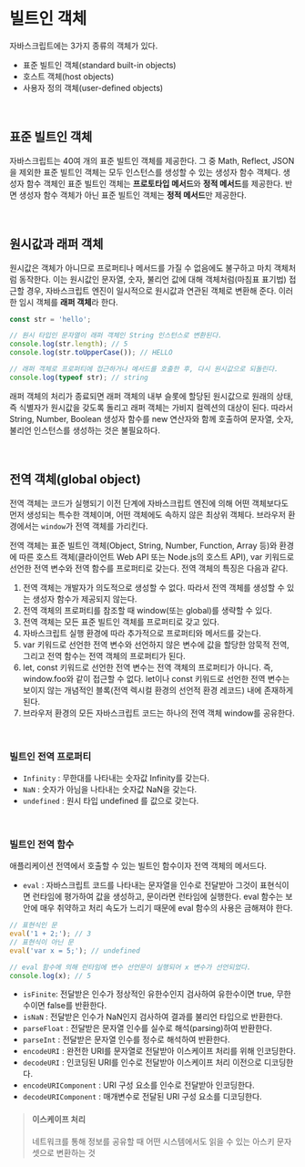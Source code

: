 # 빌트인 객체
자바스크립트에는 3가지 종류의 객체가 있다.
- 표준 빌트인 객체(standard built-in objects)
- 호스트 객체(host objects)
- 사용자 정의 객체(user-defined objects)

<br>

## 표준 빌트인 객체
자바스크립트는 40여 개의 표준 빌트인 객체를 제공한다. 그 중 Math, Reflect, JSON을 제외한 표준 빌트인 객체는 모두 인스턴스를 생성할 수 있는 생성자 함수 객체다. 생성자 함수 객체인 표준 빌트인 객체는 **프로토타입 메서드**와 **정적 메서드**를 제공한다. 반면 생성자 함수 객체가 아닌 표준 빌트인 객체는 **정적 메서드**만 제공한다.

<br>

## 원시값과 래퍼 객체
원시값은 객체가 아니므로 프로퍼티나 메서드를 가질 수 없음에도 불구하고 마치 객체처럼 동작한다. 이는 원시값인 문자열, 숫자, 불리언 값에 대해 객체처럼(마침표 표기법) 접근할 경우, 자바스크립트 엔진이 일시적으로 원시값과 연관된 객체로 변환해 준다. 이러한 임시 객체를 **래퍼 객체**라 한다.

```js
const str = 'hello';

// 원시 타입인 문자열이 래퍼 객체인 String 인스턴스로 변환된다.
console.log(str.length); // 5
console.log(str.toUpperCase()); // HELLO

// 래퍼 객체로 프로퍼티에 접근하거나 메서드를 호출한 후, 다시 원시값으로 되돌린다.
console.log(typeof str); // string
```

래퍼 객체의 처리가 종료되면 래퍼 객체의 내부 슬롯에 할당된 원시값으로 원래의 상태, 즉 식별자가 원시값을 갖도록 돌리고 래퍼 객체는 가비지 컬렉션의 대상이 된다. 따라서 String, Number, Boolean 생성자 함수를 new 연산자와 함께 호출하여 문자열, 숫자, 불리언 인스턴스를 생성하는 것은 불필요하다.

<br>

## 전역 객체(global object)
전역 객체는 코드가 실행되기 이전 단계에 자바스크립트 엔진에 의해 어떤 객체보다도 먼저 생성되는 특수한 객체이며, 어떤 객체에도 속하지 않은 최상위 객체다. 브라우저 환경에서는 `window`가 전역 객체를 가리킨다.

전역 객체는 표준 빌트인 객체(Object, String, Number, Function, Array 등)와 환경에 따른 호스트 객체(클라이언트 Web API 또는 Node.js의 호스트 API), var 키워드로 선언한 전역 변수와 전역 함수를 프로퍼티로 갖는다. 전역 객체의 특징은 다음과 같다.

1. 전역 객체는 개발자가 의도적으로 생성할 수 없다. 따라서 전역 객체를 생성할 수 있는 생성자 함수가 제공되지 않는다.
2. 전역 객체의 프로퍼티를 참조할 때 window(또는 global)를 생략할 수 있다.
3. 전역 객체는 모든 표준 빌트인 객체를 프로퍼티로 갖고 있다.
4. 자바스크립트 실행 환경에 따라 추가적으로 프로퍼티와 메서드를 갖는다.
5. var 키워드로 선언한 전역 변수와 선언하지 않은 변수에 값을 할당한 암묵적 전역, 그리고 전역 함수는 전역 객체의 프로퍼티가 된다.
6. let, const 키워드로 선언한 전역 변수는 전역 객체의 프로퍼티가 아니다. 즉, window.foo와 같이 접근할 수 없다. let이나 const 키워드로 선언한 전역 변수는 보이지 않는 개념적인 블록(전역 렉시컬 환경의 선언적 환경 레코드) 내에 존재하게 된다.
7. 브라우저 환경의 모든 자바스크립트 코드는 하나의 전역 객체 window를 공유한다.

<br>

### 빌트인 전역 프로퍼티
- `Infinity` : 무한대를 나타내는 숫자값 Infinity를 갖는다.
- `NaN` :  숫자가 아님을 나타내는 숫자값 NaN을 갖는다.
- `undefined` :  원시 타입 undefined 를 값으로 갖는다.

<br>

### 빌트인 전역 함수
애플리케이션 전역에서 호출할 수 있는 빌트인 함수이자 전역 객체의 메서드다.

- `eval` : 자바스크립트 코드를 나타내는 문자열을 인수로 전달받아 그것이 표현식이면 런타임에 평가하여 값을 생성하고, 문이라면 런타임에 실행한다. eval 함수는 보안에 매우 취약하고 처리 속도가 느리기 때문에 eval 함수의 사용은 금해져야 한다.

```js
// 표현식인 문
eval('1 + 2;'); // 3
// 표현식이 아닌 문
eval('var x = 5;'); // undefined

// eval 함수에 의해 런타임에 변수 선언문이 실행되어 x 변수가 선언되었다.
console.log(x); // 5
```

- `isFinite`: 전달받은 인수가 정상적인 유한수인지 검사하여 유한수이면 true, 무한수이면 false를 반환한다.
- `isNaN` : 전달받은 인수가 NaN인지 검사하여 결과를 불리언 타입으로 반환한다.
- `parseFloat` : 전달받은 문자열 인수를 실수로 해석(parsing)하여 반환한다.
- `parseInt` : 전달받은 문자열 인수를 정수로 해석하여 반환한다.
- `encodeURI` : 완전한 URI를 문자열로 전달받아 이스케이프 처리를 위해 인코딩한다.
- `decodeURI` : 인코딩된 URI를 인수로 전달받아 이스케이프 처리 이전으로 디코딩한다.
- `encodeURIComponent` : URI 구성 요소를 인수로 전달받아 인코딩한다.
- `decodeURIComponent` : 매개변수로 전달된 URI 구성 요소를 디코딩한다.

> #### 이스케이프 처리
> 네트워크를 통해 정보를 공유할 때 어떤 시스템에서도 읽을 수 있는 아스키 문자 셋으로 변환하는 것
